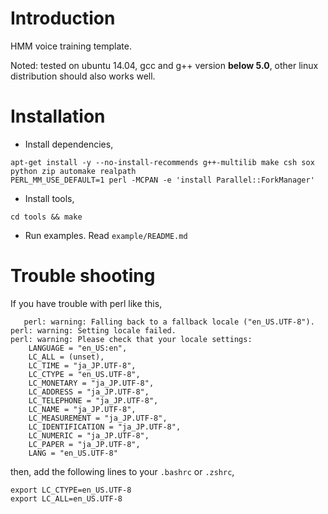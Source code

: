 # Introduction #
HMM voice training template.

Noted: tested on ubuntu 14.04, gcc and g++ version __below 5.0__, other linux distribution should also works well.

# Installation #
* Install dependencies,
```
apt-get install -y --no-install-recommends g++-multilib make csh sox python zip automake realpath
PERL_MM_USE_DEFAULT=1 perl -MCPAN -e 'install Parallel::ForkManager'
```
* Install tools,
```
cd tools && make
```
* Run examples. Read `example/README.md`

# Trouble shooting #
If you have trouble with perl like this,
```
   perl: warning: Falling back to a fallback locale ("en_US.UTF-8").
perl: warning: Setting locale failed.
perl: warning: Please check that your locale settings:
	LANGUAGE = "en_US:en",
	LC_ALL = (unset),
	LC_TIME = "ja_JP.UTF-8",
	LC_CTYPE = "en_US.UTF-8",
	LC_MONETARY = "ja_JP.UTF-8",
	LC_ADDRESS = "ja_JP.UTF-8",
	LC_TELEPHONE = "ja_JP.UTF-8",
	LC_NAME = "ja_JP.UTF-8",
	LC_MEASUREMENT = "ja_JP.UTF-8",
	LC_IDENTIFICATION = "ja_JP.UTF-8",
	LC_NUMERIC = "ja_JP.UTF-8",
	LC_PAPER = "ja_JP.UTF-8",
	LANG = "en_US.UTF-8"
```

then, add the following lines to your `.bashrc` or `.zshrc`,
```
export LC_CTYPE=en_US.UTF-8
export LC_ALL=en_US.UTF-8
```

